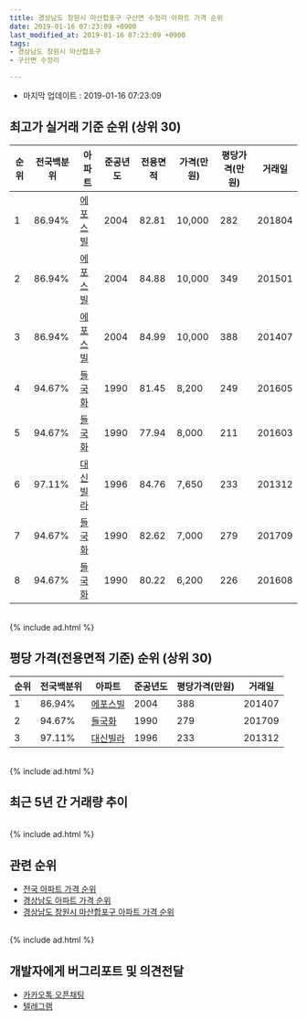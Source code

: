 ```yaml
---
title: 경상남도 창원시 마산합포구 구산면 수정리 아파트 가격 순위
date: 2019-01-16 07:23:09 +0900
last_modified_at: 2019-01-16 07:23:09 +0900
tags:
- 경상남도 창원시 마산합포구
- 구산면 수정리

---
```


* 마지막 업데이트 : 2019-01-16 07:23:09

## 최고가 실거래 기준 순위 (상위 30)


|순위|전국백분위|아파트|준공년도|전용면적|가격(만원)|평당가격(만원)|거래일|
|---|---|---|---|---|---|---|---|
|1|86.94%|[에포스빌](https://search.naver.com/search.naver?query=%EA%B2%BD%EC%83%81%EB%82%A8%EB%8F%84+%EC%B0%BD%EC%9B%90%EC%8B%9C+%EB%A7%88%EC%82%B0%ED%95%A9%ED%8F%AC%EA%B5%AC+%EA%B5%AC%EC%82%B0%EB%A9%B4+%EC%88%98%EC%A0%95%EB%A6%AC+%EC%97%90%ED%8F%AC%EC%8A%A4%EB%B9%8C)|2004|82.81|10,000|282|201804|
|2|86.94%|[에포스빌](https://search.naver.com/search.naver?query=%EA%B2%BD%EC%83%81%EB%82%A8%EB%8F%84+%EC%B0%BD%EC%9B%90%EC%8B%9C+%EB%A7%88%EC%82%B0%ED%95%A9%ED%8F%AC%EA%B5%AC+%EA%B5%AC%EC%82%B0%EB%A9%B4+%EC%88%98%EC%A0%95%EB%A6%AC+%EC%97%90%ED%8F%AC%EC%8A%A4%EB%B9%8C)|2004|84.88|10,000|349|201501|
|3|86.94%|[에포스빌](https://search.naver.com/search.naver?query=%EA%B2%BD%EC%83%81%EB%82%A8%EB%8F%84+%EC%B0%BD%EC%9B%90%EC%8B%9C+%EB%A7%88%EC%82%B0%ED%95%A9%ED%8F%AC%EA%B5%AC+%EA%B5%AC%EC%82%B0%EB%A9%B4+%EC%88%98%EC%A0%95%EB%A6%AC+%EC%97%90%ED%8F%AC%EC%8A%A4%EB%B9%8C)|2004|84.99|10,000|388|201407|
|4|94.67%|[들국화](https://search.naver.com/search.naver?query=%EA%B2%BD%EC%83%81%EB%82%A8%EB%8F%84+%EC%B0%BD%EC%9B%90%EC%8B%9C+%EB%A7%88%EC%82%B0%ED%95%A9%ED%8F%AC%EA%B5%AC+%EA%B5%AC%EC%82%B0%EB%A9%B4+%EC%88%98%EC%A0%95%EB%A6%AC+%EB%93%A4%EA%B5%AD%ED%99%94)|1990|81.45|8,200|249|201605|
|5|94.67%|[들국화](https://search.naver.com/search.naver?query=%EA%B2%BD%EC%83%81%EB%82%A8%EB%8F%84+%EC%B0%BD%EC%9B%90%EC%8B%9C+%EB%A7%88%EC%82%B0%ED%95%A9%ED%8F%AC%EA%B5%AC+%EA%B5%AC%EC%82%B0%EB%A9%B4+%EC%88%98%EC%A0%95%EB%A6%AC+%EB%93%A4%EA%B5%AD%ED%99%94)|1990|77.94|8,000|211|201603|
|6|97.11%|[대신빌라](https://search.naver.com/search.naver?query=%EA%B2%BD%EC%83%81%EB%82%A8%EB%8F%84+%EC%B0%BD%EC%9B%90%EC%8B%9C+%EB%A7%88%EC%82%B0%ED%95%A9%ED%8F%AC%EA%B5%AC+%EA%B5%AC%EC%82%B0%EB%A9%B4+%EC%88%98%EC%A0%95%EB%A6%AC+%EB%8C%80%EC%8B%A0%EB%B9%8C%EB%9D%BC)|1996|84.76|7,650|233|201312|
|7|94.67%|[들국화](https://search.naver.com/search.naver?query=%EA%B2%BD%EC%83%81%EB%82%A8%EB%8F%84+%EC%B0%BD%EC%9B%90%EC%8B%9C+%EB%A7%88%EC%82%B0%ED%95%A9%ED%8F%AC%EA%B5%AC+%EA%B5%AC%EC%82%B0%EB%A9%B4+%EC%88%98%EC%A0%95%EB%A6%AC+%EB%93%A4%EA%B5%AD%ED%99%94)|1990|82.62|7,000|279|201709|
|8|94.67%|[들국화](https://search.naver.com/search.naver?query=%EA%B2%BD%EC%83%81%EB%82%A8%EB%8F%84+%EC%B0%BD%EC%9B%90%EC%8B%9C+%EB%A7%88%EC%82%B0%ED%95%A9%ED%8F%AC%EA%B5%AC+%EA%B5%AC%EC%82%B0%EB%A9%B4+%EC%88%98%EC%A0%95%EB%A6%AC+%EB%93%A4%EA%B5%AD%ED%99%94)|1990|80.22|6,200|226|201608|


<br>
{% include ad.html %}
<br>

## 평당 가격(전용면적 기준) 순위 (상위 30)


|순위|전국백분위|아파트|준공년도|평당가격(만원)|거래일|
|---|---|---|---|---|---|
|1|86.94%|[에포스빌](https://search.naver.com/search.naver?query=%EA%B2%BD%EC%83%81%EB%82%A8%EB%8F%84+%EC%B0%BD%EC%9B%90%EC%8B%9C+%EB%A7%88%EC%82%B0%ED%95%A9%ED%8F%AC%EA%B5%AC+%EA%B5%AC%EC%82%B0%EB%A9%B4+%EC%88%98%EC%A0%95%EB%A6%AC+%EC%97%90%ED%8F%AC%EC%8A%A4%EB%B9%8C)|2004|388|201407|
|2|94.67%|[들국화](https://search.naver.com/search.naver?query=%EA%B2%BD%EC%83%81%EB%82%A8%EB%8F%84+%EC%B0%BD%EC%9B%90%EC%8B%9C+%EB%A7%88%EC%82%B0%ED%95%A9%ED%8F%AC%EA%B5%AC+%EA%B5%AC%EC%82%B0%EB%A9%B4+%EC%88%98%EC%A0%95%EB%A6%AC+%EB%93%A4%EA%B5%AD%ED%99%94)|1990|279|201709|
|3|97.11%|[대신빌라](https://search.naver.com/search.naver?query=%EA%B2%BD%EC%83%81%EB%82%A8%EB%8F%84+%EC%B0%BD%EC%9B%90%EC%8B%9C+%EB%A7%88%EC%82%B0%ED%95%A9%ED%8F%AC%EA%B5%AC+%EA%B5%AC%EC%82%B0%EB%A9%B4+%EC%88%98%EC%A0%95%EB%A6%AC+%EB%8C%80%EC%8B%A0%EB%B9%8C%EB%9D%BC)|1996|233|201312|


<br>
{% include ad.html %}
<br>

## 최근 5년 간 거래량 추이


<div style="width:100%;">
    <canvas id="deal_progress" height="250"></canvas>
</div>

<script>
new Chart(document.getElementById("deal_progress"), {
    type: 'line',
    data: {
        labels: ['201401','201402','201403','201404','201405','201406','201407','201408','201409','201410','201411','201412','201501','201502','201503','201504','201505','201506','201507','201508','201509','201510','201511','201512','201601','201602','201603','201604','201605','201606','201607','201608','201609','201610','201611','201612','201701','201702','201703','201704','201705','201706','201707','201708','201709','201710','201711','201712','201801','201802','201803','201804','201805','201806','201807','201808','201809','201810','201811','201812','201901'],
        datasets: [{
            label: '실거래 수',
            pointRadius: 1,
            data: [0, 1, 0, 0, 0, 1, 1, 0, 1, 0, 0, 0, 1, 0, 2, 3, 0, 0, 1, 0, 0, 0, 0, 0, 0, 0, 2, 1, 2, 1, 0, 1, 0, 0, 0, 0, 0, 0, 0, 1, 0, 0, 0, 0, 1, 0, 0, 0, 1, 0, 0, 1, 0, 0, 0, 0, 0, 0, 0, 0, 0],
            borderColor: "rgba(255, 201, 14, 1)",
            backgroundColor: "rgba(255, 201, 14, 0.5)",
            fill: true,
        }]
    },
    options: {
        responsive: true,
        title: {
            display: true,
            text: '5년간 거래량 추이'
        },
        tooltips: {
            mode: 'index',
            intersect: false,
        },
        hover: {
            mode: 'nearest',
            intersect: true
        },
        scales: {
            xAxes: [{
                display: true,
                scaleLabel: {
                    display: true,
                    labelString: '년/월'
                }
            }],
            yAxes: [{
                display: true,
                ticks: {
                    suggestedMin: 0,
                },
                scaleLabel: {
                    display: true,
                    labelString: '실거래 수'
                }
            }]
        }
    }
});

</script>


<br>
{% include ad.html %}
<br>

## 관련 순위

- [전국 아파트 가격 순위](https://inasie.github.io/apt-ranking/전국)
- [경상남도 아파트 가격 순위](https://inasie.github.io/apt-ranking/경상남도)
- [경상남도 창원시 마산합포구 아파트 가격 순위](https://inasie.github.io/apt-ranking/경상남도-창원시-마산합포구)


<br>
{% include ad.html %}
<br>

## 개발자에게 버그리포트 및 의견전달

- [카카오톡 오픈채팅](https://open.kakao.com/o/gLJUAP4)
- [텔레그램](https://t.me/inasie)

